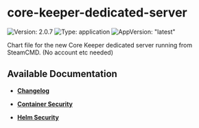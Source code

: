 # core-keeper-dedicated-server

![Version: 2.0.7](https://img.shields.io/badge/Version-2.0.7-informational?style=flat-square) ![Type: application](https://img.shields.io/badge/Type-application-informational?style=flat-square) ![AppVersion: "latest"](https://img.shields.io/badge/AppVersion-"latest"-informational?style=flat-square)

Chart file for the new Core Keeper dedicated server running from SteamCMD. (No account etc needed)

## Available Documentation

- [**Changelog**](CHANGELOG)

- [**Container Security**](container-security)

- [**Helm Security**](helm-security)

